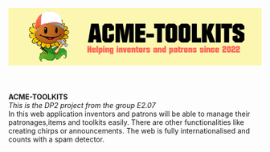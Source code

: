 ![Marga](https://raw.githubusercontent.com/anac29/Acme-Toolkits/master/src/main/webapp/META-INF/resources/images/banner.png)
<br />
<br />
<br />
<br />
**ACME-TOOLKITS**<br />
_This is the DP2 project from the group E2.07_<br />
In this web application inventors and patrons will be able to manage their patronages,items and toolkits easily.
There are other functionalities like creating chirps or announcements. The web is fully internationalised and counts with
a spam detector.


 

